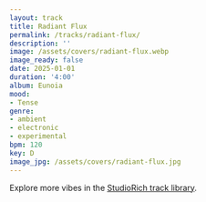 ```yaml
---
layout: track
title: Radiant Flux
permalink: /tracks/radiant-flux/
description: ''
image: /assets/covers/radiant-flux.webp
image_ready: false
date: 2025-01-01
duration: '4:00'
album: Eunoia
mood:
- Tense
genre:
- ambient
- electronic
- experimental
bpm: 120
key: D
image_jpg: /assets/covers/radiant-flux.jpg
---
```


Explore more vibes in the [StudioRich track library](/tracks/).

